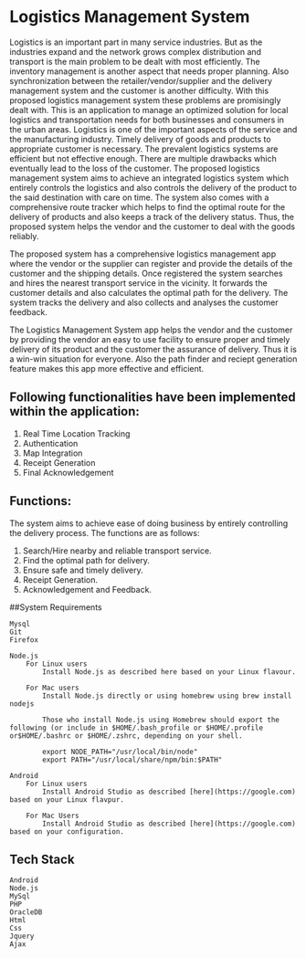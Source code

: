# Logistics Management System

Logistics is an important part in many service industries. But as the industries expand and the network grows complex distribution and transport is the main problem to be dealt with most efficiently. The inventory management is another aspect that needs proper planning. Also synchronization between the retailer/vendor/supplier and the delivery management system and the customer is another difficulty. With this proposed logistics management system these problems are promisingly dealt with. This is  an application to manage an optimized solution for local logistics and transportation needs for both businesses and consumers in the urban areas. Logistics is one of the important aspects of the service and the manufacturing industry. Timely delivery of goods and products to appropriate customer is
necessary. The prevalent logistics systems are efficient but not effective enough. There are multiple drawbacks which eventually lead to the loss of the customer. The proposed logistics management system aims to achieve an integrated logistics system which entirely controls the logistics and also controls the delivery of the product to the said destination with care on time. The system also comes with a comprehensive route tracker which helps to find the optimal route for the delivery of products and also keeps a track of the delivery status. Thus, the proposed system helps the vendor and the customer to deal with the goods reliably.

The proposed system has a comprehensive logistics management app where the vendor or the supplier can register and provide the details of the customer and the shipping details. Once registered the system searches and hires the nearest transport service in the vicinity. It forwards the customer details and also calculates the optimal path for the delivery. The system tracks the delivery and also collects and analyses the customer feedback.

The Logistics Management System app helps the vendor and the customer by providing the vendor an easy to use facility to ensure proper and timely delivery of its product and the customer the assurance of delivery. Thus it is a win-win situation for everyone. Also the path finder and reciept generation feature makes this app more effective and efficient.

## Following functionalities have been implemented within the application:

1. Real Time Location Tracking
2. Authentication
3. Map Integration
4. Receipt Generation
5. Final Acknowledgement

## Functions: 

The system aims to achieve ease of doing business by entirely controlling the delivery process. The functions are as follows:

1. Search/Hire nearby and reliable transport service.
2. Find the optimal path for delivery.
3. Ensure safe and timely delivery.
4. Receipt Generation.
5. Acknowledgement and Feedback.

##System Requirements

    
    Mysql
    Git
    Firefox
    
    Node.js
        For Linux users
            Install Node.js as described here based on your Linux flavour.
            
        For Mac users
            Install Node.js directly or using homebrew using brew install nodejs

            Those who install Node.js using Homebrew should export the following (or include in $HOME/.bash_profile or $HOME/.profile or$HOME/.bashrc or $HOME/.zshrc, depending on your shell.

            export NODE_PATH="/usr/local/bin/node"
            export PATH="/usr/local/share/npm/bin:$PATH"
    
    Android
        For Linux users
            Install Android Studio as described [here](https://google.com) based on your Linux flavpur.
            
        For Mac Users 
            Install Android Studio as described [here](https://google.com) based on your configuration.

            



## Tech Stack

    Android
    Node.js
    MySql
    PHP
    OracleDB
    Html
    Css
    Jquery
    Ajax
    






